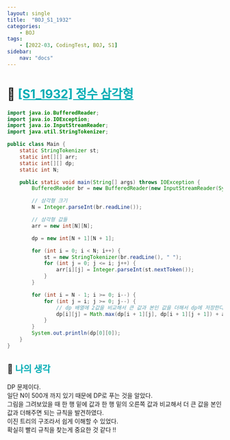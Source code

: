 ```yaml
---
layout: single
title:  "BOJ_S1_1932"
categories: 
    - BOJ
tags: 
    - [2022-03, CodingTest, BOJ, S1]
sidebar:
    nav: "docs"
---
```


# 📁 <b><a style="color:#00adb5" href="https://www.acmicpc.net/problem/1932" target=_blank>[S1_1932] 정수 삼각형</a></b>

```java
import java.io.BufferedReader;
import java.io.IOException;
import java.io.InputStreamReader;
import java.util.StringTokenizer;

public class Main {
    static StringTokenizer st;
    static int[][] arr;
    static int[][] dp;
    static int N;

    public static void main(String[] args) throws IOException {
        BufferedReader br = new BufferedReader(new InputStreamReader(System.in));

        // 삼각형 크기
        N = Integer.parseInt(br.readLine());

        // 삼각형 값들
        arr = new int[N][N];

        dp = new int[N + 1][N + 1];

        for (int i = 0; i < N; i++) {
            st = new StringTokenizer(br.readLine(), " ");
            for (int j = 0; j <= i; j++) {
                arr[i][j] = Integer.parseInt(st.nextToken());
            }
        }

        for (int i = N - 1; i >= 0; i--) {
            for (int j = i; j >= 0; j--) {
                // dp 배열에 2값을 비교해서 큰 값과 본인 값을 더해서 dp에 저장한다
                dp[i][j] = Math.max(dp[i + 1][j], dp[i + 1][j + 1]) + arr[i][j];
            }
        }
        System.out.println(dp[0][0]);
    }
}
```

## 🤔 <b><a style="color:#00adb5">나의 생각</a></b>
DP 문제이다.<br>
일단 N이 500개 까지 있기 때문에 DP로 푸는 것을 알았다.<br>
그림을 그려보았을 때 한 행 밑에 값과 한 행 밑의 오른쪽 값과 비교해서 더 큰 값을 본인 값과 더해주면 되는 규칙을 발견하였다.<br>
이진 트리의 구조라서 쉽게 이해할 수 있었다. <br>
확실히 빨리 규칙을 찾는게 중요한 것 같다 !!